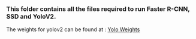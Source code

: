 ### This folder contains all the files required to run Faster R-CNN, SSD and YoloV2.
The weights for yolov2 can be found at :
[Yolo Weights](https://console.cloud.google.com/storage/browser/yoloweights)
